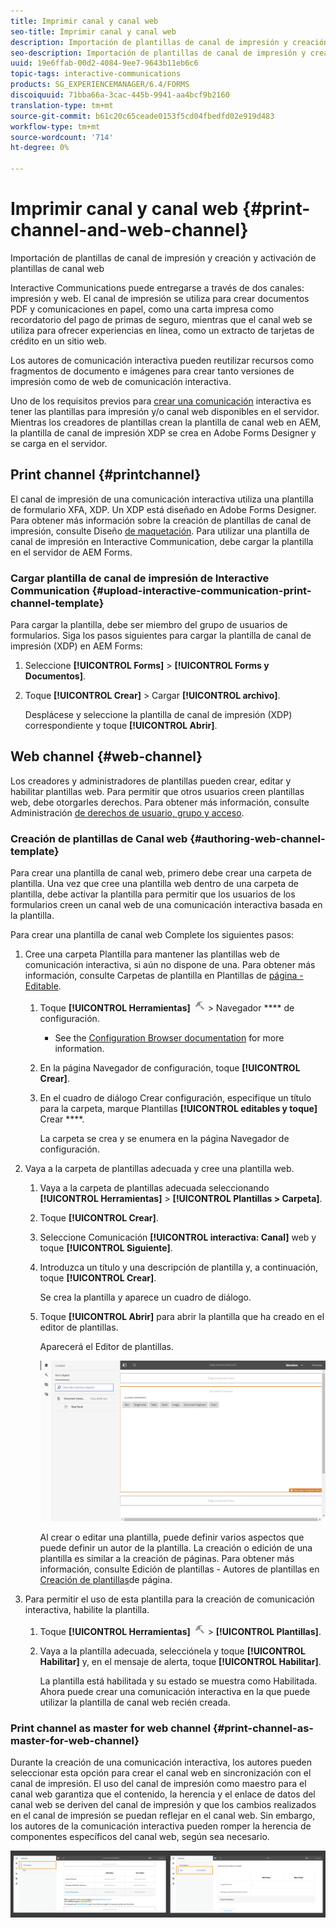 ```yaml
---
title: Imprimir canal y canal web
seo-title: Imprimir canal y canal web
description: Importación de plantillas de canal de impresión y creación y activación de plantillas de canal web
seo-description: Importación de plantillas de canal de impresión y creación y activación de plantillas de canal web
uuid: 19e6ffab-00d2-4084-9ee7-9643b11eb6c6
topic-tags: interactive-communications
products: SG_EXPERIENCEMANAGER/6.4/FORMS
discoiquuid: 71bba66a-3cac-445b-9941-aa4bcf9b2160
translation-type: tm+mt
source-git-commit: b61c20c65ceade0153f5cd04fbedfd02e919d483
workflow-type: tm+mt
source-wordcount: '714'
ht-degree: 0%

---
```



# Imprimir canal y canal web {#print-channel-and-web-channel}

Importación de plantillas de canal de impresión y creación y activación de plantillas de canal web

Interactive Communications puede entregarse a través de dos canales: impresión y web. El canal de impresión se utiliza para crear documentos PDF y comunicaciones en papel, como una carta impresa como recordatorio del pago de primas de seguro, mientras que el canal web se utiliza para ofrecer experiencias en línea, como un extracto de tarjetas de crédito en un sitio web.

Los autores de comunicación interactiva pueden reutilizar recursos como fragmentos de documento e imágenes para crear tanto versiones de impresión como de web de comunicación interactiva.

Uno de los requisitos previos para [crear una comunicación](/help/forms/using/create-interactive-communication.md) interactiva es tener las plantillas para impresión y/o canal web disponibles en el servidor. Mientras los creadores de plantillas crean la plantilla de canal web en AEM, la plantilla de canal de impresión XDP se crea en Adobe Forms Designer y se carga en el servidor.

## Print channel {#printchannel}

El canal de impresión de una comunicación interactiva utiliza una plantilla de formulario XFA, XDP. Un XDP está diseñado en Adobe Forms Designer. Para obtener más información sobre la creación de plantillas de canal de impresión, consulte Diseño [de maquetación](/help/forms/using/layout-design-details.md). Para utilizar una plantilla de canal de impresión en Interactive Communication, debe cargar la plantilla en el servidor de AEM Forms.

### Cargar plantilla de canal de impresión de Interactive Communication {#upload-interactive-communication-print-channel-template}

Para cargar la plantilla, debe ser miembro del grupo de usuarios de formularios. Siga los pasos siguientes para cargar la plantilla de canal de impresión (XDP) en AEM Forms:

1. Seleccione **[!UICONTROL Forms]** > **[!UICONTROL Forms y Documentos]**.

1. Toque **[!UICONTROL Crear]** > Cargar **[!UICONTROL archivo]**.

   Desplácese y seleccione la plantilla de canal de impresión (XDP) correspondiente y toque **[!UICONTROL Abrir]**.

## Web channel {#web-channel}

Los creadores y administradores de plantillas pueden crear, editar y habilitar plantillas web. Para permitir que otros usuarios creen plantillas web, debe otorgarles derechos. Para obtener más información, consulte Administración [de derechos de usuario, grupo y acceso](/help/sites-administering/user-group-ac-admin.md).

### Creación de plantillas de Canal web {#authoring-web-channel-template}

Para crear una plantilla de canal web, primero debe crear una carpeta de plantilla. Una vez que cree una plantilla web dentro de una carpeta de plantilla, debe activar la plantilla para permitir que los usuarios de los formularios creen un canal web de una comunicación interactiva basada en la plantilla.

Para crear una plantilla de canal web Complete los siguientes pasos:

1. Cree una carpeta Plantilla para mantener las plantillas web de comunicación interactiva, si aún no dispone de una. Para obtener más información, consulte Carpetas de plantilla en Plantillas de [página - Editable](/help/sites-developing/page-templates-editable.md).

   1. Toque **[!UICONTROL Herramientas]** ![Herramientas-1](assets/tools-1.png) > Navegador **** de configuración.
      * See the [Configuration Browser documentation](/help/sites-administering/configurations.md) for more information.
   1. En la página Navegador de configuración, toque **[!UICONTROL Crear]**.
   1. En el cuadro de diálogo Crear configuración, especifique un título para la carpeta, marque Plantillas **[!UICONTROL editables y toque]** Crear ****.

      La carpeta se crea y se enumera en la página Navegador de configuración.

1. Vaya a la carpeta de plantillas adecuada y cree una plantilla web.

   1. Vaya a la carpeta de plantillas adecuada seleccionando **[!UICONTROL Herramientas]** > **[!UICONTROL Plantillas > Carpeta]**.
   1. Toque **[!UICONTROL Crear]**.
   1. Seleccione Comunicación **[!UICONTROL interactiva: Canal]** web y toque **[!UICONTROL Siguiente]**.
   1. Introduzca un título y una descripción de plantilla y, a continuación, toque **[!UICONTROL Crear]**.

      Se crea la plantilla y aparece un cuadro de diálogo.

   1. Toque **[!UICONTROL Abrir]** para abrir la plantilla que ha creado en el editor de plantillas.

      Aparecerá el Editor de plantillas.

      ![webchanneltemplate](assets/webchanneltemplate.png)

      Al crear o editar una plantilla, puede definir varios aspectos que puede definir un autor de la plantilla. La creación o edición de una plantilla es similar a la creación de páginas. Para obtener más información, consulte Edición de plantillas - Autores de plantillas en [Creación de plantillas](/help/sites-authoring/templates.md)de página.

1. Para permitir el uso de esta plantilla para la creación de comunicación interactiva, habilite la plantilla.

   1. Toque **[!UICONTROL Herramientas]** ![Herramientas-1](assets/tools-1.png) > **[!UICONTROL Plantillas]**.
   1. Vaya a la plantilla adecuada, selecciónela y toque **[!UICONTROL Habilitar]** y, en el mensaje de alerta, toque **[!UICONTROL Habilitar]**.

      La plantilla está habilitada y su estado se muestra como Habilitada. Ahora puede crear una comunicación interactiva en la que puede utilizar la plantilla de canal web recién creada.

### Print channel as master for web channel {#print-channel-as-master-for-web-channel}

Durante la creación de una comunicación interactiva, los autores pueden seleccionar esta opción para crear el canal web en sincronización con el canal de impresión. El uso del canal de impresión como maestro para el canal web garantiza que el contenido, la herencia y el enlace de datos del canal web se deriven del canal de impresión y que los cambios realizados en el canal de impresión se puedan reflejar en el canal web. Sin embargo, los autores de la comunicación interactiva pueden romper la herencia de componentes específicos del canal web, según sea necesario.

![printweb_2-2](assets/printweb_2-2.png)

